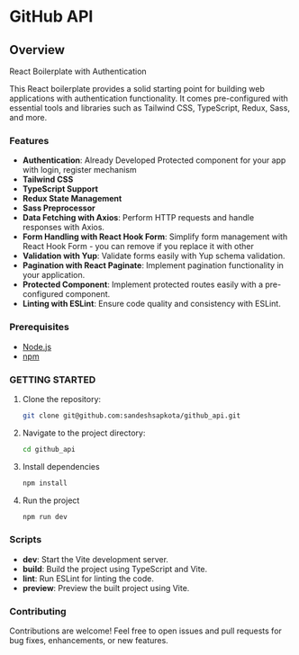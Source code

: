# GitHub API 

## Overview

React Boilerplate with Authentication


This React boilerplate provides a solid starting point for building web applications with authentication functionality. It comes pre-configured with essential tools and libraries such as Tailwind CSS, TypeScript, Redux, Sass, and more.

### Features
* **Authentication**: Already Developed Protected component for your app with login, register mechanism
* **Tailwind CSS** 
* **TypeScript Support**  
* **Redux State Management** 
* **Sass Preprocessor**
* **Data Fetching with Axios**: Perform HTTP requests and handle responses with Axios.
* **Form Handling with React Hook Form**: Simplify form management with React Hook Form - you can remove if you replace it with other
* **Validation with Yup**: Validate forms easily with Yup schema validation.
* **Pagination with React Paginate**: Implement pagination functionality in your application.
* **Protected Component**: Implement protected routes easily with a pre-configured component.
* **Linting with ESLint**: Ensure code quality and consistency with ESLint.

### Prerequisites

- [Node.js](https://nodejs.org/)
- [npm](https://www.npmjs.com/)

### GETTING STARTED

1. Clone the repository:

   ```bash
   git clone git@github.com:sandeshsapkota/github_api.git

2. Navigate to the project directory:

   ```bash
   cd github_api

3. Install dependencies

   ```bash
   npm install

4. Run the project

      ```  bash
    npm run dev


### Scripts
* **dev**: Start the Vite development server.
* **build**: Build the project using TypeScript and Vite.
* **lint**: Run ESLint for linting the code.
* **preview**: Preview the built project using Vite.

### Contributing
Contributions are welcome! Feel free to open issues and pull requests for bug fixes, enhancements, or new features.
